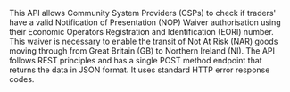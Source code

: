 This API allows Community System Providers (CSPs) to check if traders' have a valid Notification of Presentation (NOP) Waiver authorisation using their Economic Operators Registration and Identification (EORI) number. This waiver is necessary to enable the transit of Not At Risk (NAR) goods moving through from Great Britain (GB) to Northern Ireland (NI). The API follows REST principles and has a single POST method endpoint that returns the data in JSON format. It uses standard HTTP error response codes.
